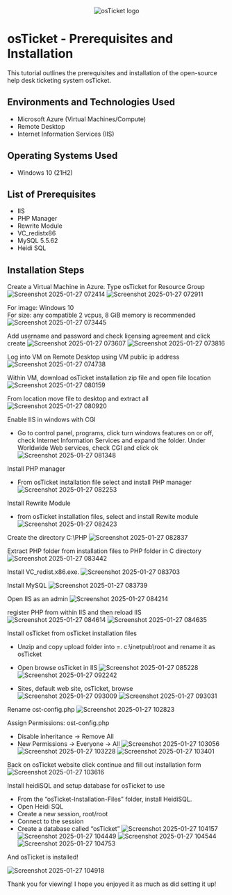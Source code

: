 <p align="center">
<img src="https://i.imgur.com/Clzj7Xs.png" alt="osTicket logo"/>
</p>

<h1>osTicket - Prerequisites and Installation</h1>
This tutorial outlines the prerequisites and installation of the open-source help desk ticketing system osTicket.<br />



<h2>Environments and Technologies Used</h2>

- Microsoft Azure (Virtual Machines/Compute)
- Remote Desktop
- Internet Information Services (IIS)

<h2>Operating Systems Used </h2>

- Windows 10</b> (21H2)

<h2>List of Prerequisites</h2>

- IIS
- PHP Manager
- Rewrite Module
- VC_redistx86
- MySQL 5.5.62
- Heidi SQL

<h2>Installation Steps</h2>

Create a Virtual Machine in Azure. Type osTicket for Resource Group 
       ![Screenshot 2025-01-27 072414](https://github.com/user-attachments/assets/6d48998f-9fbd-4869-b01b-921c8ade3f4a)
       ![Screenshot 2025-01-27 072911](https://github.com/user-attachments/assets/96fe0962-1a83-4e84-91a8-f4120b6ae31b)


For image: Windows 10       
For size: any compatible 2 vcpus, 8 GiB memory is recommended
![Screenshot 2025-01-27 073445](https://github.com/user-attachments/assets/5eaf29d8-e520-4462-90c3-9506550404c4)


Add username and password  and check licensing agreement and click create 
![Screenshot 2025-01-27 073607](https://github.com/user-attachments/assets/ea334450-56f8-4842-aa9f-50da837b8c97)
![Screenshot 2025-01-27 073816](https://github.com/user-attachments/assets/ac6f16da-175b-424b-970a-2ec84aaa4dc1)






Log into VM on Remote Desktop using VM public ip address 
![Screenshot 2025-01-27 074738](https://github.com/user-attachments/assets/d201766d-5766-4cf3-8149-799e5f3aafcd)



Within VM, download osTicket installation zip file and open file location 
![Screenshot 2025-01-27 080159](https://github.com/user-attachments/assets/7c2b379c-6490-451d-b539-8c772c62fb8c)



From location move file to desktop and extract all 
![Screenshot 2025-01-27 080920](https://github.com/user-attachments/assets/acb42454-f78f-4054-97e5-d6f69904ac29)


Enable IIS in windows with CGI
 - Go to control panel, programs, click turn windows features on or off, check Internet Information Services and expand the folder. Under Worldwide Web services, check CGI and click ok
   ![Screenshot 2025-01-27 081348](https://github.com/user-attachments/assets/fa260883-0281-4002-aa1d-61d6a0825169)

Install PHP manager 
 - From osTicket installation file select and install PHP manager
   ![Screenshot 2025-01-27 082253](https://github.com/user-attachments/assets/bc77c7ca-6c59-4008-877d-59cc0f0a2ac4)


Install Rewrite Module 
 - from osTicket installation files, select and install Rewite module
   ![Screenshot 2025-01-27 082423](https://github.com/user-attachments/assets/0cc457a1-7bf3-4fc0-9b0b-0c6acb0054c6)

   
Create the directory C:\PHP
 ![Screenshot 2025-01-27 082837](https://github.com/user-attachments/assets/60681bd5-c36b-4719-a070-61a95718899a)



Extract PHP folder from installation files to PHP folder in C directory 
  ![Screenshot 2025-01-27 083442](https://github.com/user-attachments/assets/ac2fb743-7ba2-4e5e-82d5-5019a9d8e897)



Install VC_redist.x86.exe.
  ![Screenshot 2025-01-27 083703](https://github.com/user-attachments/assets/dd7c9429-73cb-4880-9d1c-43362d1bf7cf)


Install MySQL 
  ![Screenshot 2025-01-27 083739](https://github.com/user-attachments/assets/101b5bb6-3ae7-4d6a-aba0-960483767476)


Open IIS as an admin 
![Screenshot 2025-01-27 084214](https://github.com/user-attachments/assets/bac92bde-08eb-47b3-ab71-fdaf2c2f1529)


   

register PHP from within IIS  and then reload IIS 
   ![Screenshot 2025-01-27 084614](https://github.com/user-attachments/assets/34c8552e-b471-4969-a629-9deb19661425)
   ![Screenshot 2025-01-27 084635](https://github.com/user-attachments/assets/79bd60ef-507a-420b-835e-841aa5146a4f)


Install osTicket from osTicket installation files 
  - Unzip and copy upload folder into =.  c:\inetpub\root and rename it as  osTicket 
  - Open browse osTicket in IIS
     ![Screenshot 2025-01-27 085228](https://github.com/user-attachments/assets/feb7dd9d-4064-4078-aba7-600f13d63b69)
     ![Screenshot 2025-01-27 092242](https://github.com/user-attachments/assets/c5c37727-8d9a-42d5-86b7-cc6edfa0f715)


  - Sites, default web site, osTicket, browse
    ![Screenshot 2025-01-27 093009](https://github.com/user-attachments/assets/593c8004-ae31-495b-895b-f4c9bd6e9324)
    ![Screenshot 2025-01-27 093031](https://github.com/user-attachments/assets/d20d0476-74f7-40b0-b651-4ac8eec0dd3a)

Rename ost-config.php 
   ![Screenshot 2025-01-27 102823](https://github.com/user-attachments/assets/547870e5-1d10-4172-8f7a-7832ea8468e1)

   

Assign Permissions: ost-config.php
 - Disable inheritance -> Remove All
 - New Permissions -> Everyone -> All
   ![Screenshot 2025-01-27 103056](https://github.com/user-attachments/assets/ca3472cc-9e88-4393-a217-548f968b50f4)
   ![Screenshot 2025-01-27 103228](https://github.com/user-attachments/assets/7535dd88-c125-4f17-89b2-cdc1b3b42c4f)
   ![Screenshot 2025-01-27 103401](https://github.com/user-attachments/assets/0c8e3a94-e0bf-496b-a4b5-d619645aa03a)

 

Back on osTicket website click continue and fill out installation form 
  ![Screenshot 2025-01-27 103616](https://github.com/user-attachments/assets/0f1607a0-59e9-4ccc-8c59-4c366f394031)


Install heidiSQL and setup database for osTicket to use
 - From the “osTicket-Installation-Files” folder, install HeidiSQL.
 - Open Heidi SQL
 - Create a new session, root/root
 - Connect to the session
 - Create a database called “osTicket”
   ![Screenshot 2025-01-27 104157](https://github.com/user-attachments/assets/d27e24cd-3e3d-422d-a43d-c2c2ace5229b)
   ![Screenshot 2025-01-27 104449](https://github.com/user-attachments/assets/f30d9724-3c72-42b6-b1ff-6cbf8e556c9b)
   ![Screenshot 2025-01-27 104544](https://github.com/user-attachments/assets/d32d83fd-6ffd-4d0f-8ff3-d224bfdde63a)
   ![Screenshot 2025-01-27 104753](https://github.com/user-attachments/assets/bd3f6467-0f5d-4095-ace8-69faad72c772)


And osTicket is installed!

  ![Screenshot 2025-01-27 104918](https://github.com/user-attachments/assets/341084e4-507b-45e3-85e3-0bc0b88f7832)
 

Thank you for viewing! I hope you enjoyed it as much as did setting it up!

